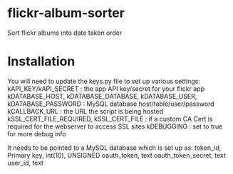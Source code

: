 # flickr-album-sorter
Sort flickr albums into date taken order

# Installation
You will need to update the keys.py file to set up various settings:
kAPI_KEY/kAPI_SECRET : the app API key/secret for your flickr app
kDATABASE_HOST, kDATABASE_DATABASE, kDATABASE_USER, kDATABASE_PASSWORD : MySQL database host/table/user/password
kCALLBACK_URL : the URL the script is being hosted
kSSL_CERT_FILE_REQUIRED, kSSL_CERT_FILE : if a custom CA Cert is required for the webserver to access SSL sites
kDEBUGGING : set to true for more debug info

It needs to be pointed to a MySQL database which is set up as:
token_id, Primary key, int(10), UNSIGNED
oauth_token, text
oauth_token_secret, text
user_id,	text
